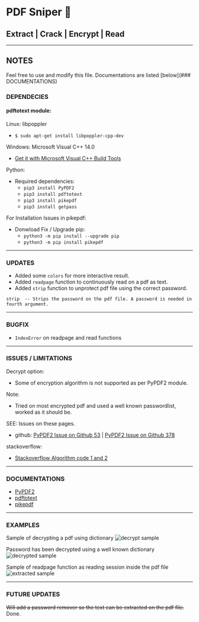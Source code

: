 # PDF Sniper 🏹

## Extract | Crack | Encrypt | Read 

---

## NOTES

Feel free to use and modify this file. Documentations are listed [below](### DOCUMENTATIONS)

### DEPENDECIES

#### pdftotext module:

Linux: libpoppler

- ```$ sudo apt-get install libpoppler-cpp-dev```
        
Windows: Microsoft Visual C++ 14.0
- [Get it with Microsoft Visual C++ Build Tools](https://visualstudio.microsoft.com/downloads/)

Python:
- Required dependencies:
    - ```pip3 install PyPDF2```
    - ```pip3 install pdftotext```
    - ```pip3 install pikepdf```
    - ```pip3 install getpass```

For Installation Issues in pikepdf:
- Donwload Fix / Upgrade pip:
    - ```python3 -m pip install --upgrade pip```
    - ```python3 -m pip install pikepdf```

---

### UPDATES
- Added some `colors` for more interactive result.
- Added `readpage` function to continuously read on a pdf as text.
- Added `strip` function to unprotect pdf file using the correct password.

```strip  -- Strips the password on the pdf file. A password is needed in fourth argument.```

---

### BUGFIX
- `IndexError` on readpage and read functions

---

### ISSUES / LIMITATIONS
Decrypt option: 

- Some of encryption algorithm is not supported as per PyPDF2 module.     

Note: 
- Tried on most encrypted pdf and used a well known passwordlist, worked as it should be.

SEE: Issues on these pages.
- github: [PyPDF2 Issue on Github 53](https://github.com/mstamy2/PyPDF2/issues/53) | [PyPDF2 Issue on Github 378](https://github.com/mstamy2/PyPDF2/issues/378)

stackoverflow:
- [Stackoverflow Algorithm code 1 and 2](https://stackoverflow.com/questions/50751267/only-algorithm-code-1-and-2-are-supported)

---

### DOCUMENTATIONS

- [PyPDF2](https://pythonhosted.org/PyPDF2/PdfFileReader.html)
- [pdftotext](https://pypi.org/project/pdftotext/)
- [pikepdf](https://pypi.org/project/pikepdf/)


---

### EXAMPLES

Sample of decrypting a pdf using dictionary
![decrypt sample](https://github.com/catx0rr/python-scripts/blob/master/pdfsniper/images/decrypt.PNG)

Password has been decrypted using a well known dictionary
![decrypted sample](https://github.com/catx0rr/python-scripts/blob/master/pdfsniper/images/decrypted.PNG)

Sample of readpage function as reading session inside the pdf file
![extracted sample](https://github.com/catx0rr/python-scripts/blob/master/pdfsniper/images/readpage.PNG)

---

### FUTURE UPDATES 

~~Will add a password remover so the text can be extracted on the pdf file.~~ Done.
